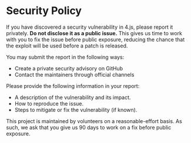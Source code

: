 # Security Policy

If you have discovered a security vulnerability in 4.js, please report it
privately. **Do not disclose it as a public issue.** This gives us time to work with you
to fix the issue before public exposure, reducing the chance that the exploit will be
used before a patch is released.

You may submit the report in the following ways:

- Create a private security advisory on GitHub
- Contact the maintainers through official channels

Please provide the following information in your report:

- A description of the vulnerability and its impact.
- How to reproduce the issue.
- Steps to mitigate or fix the vulnerability (if known).

This project is maintained by volunteers on a reasonable-effort basis. As such,
we ask that you give us 90 days to work on a fix before public exposure.



